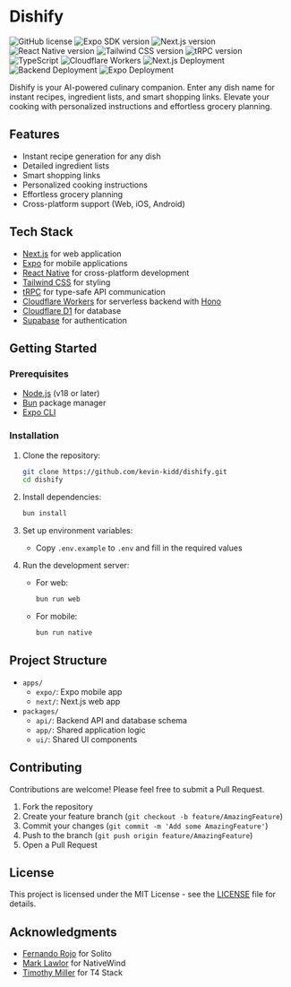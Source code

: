 # Dishify

![GitHub license](https://img.shields.io/github/license/kevin-kidd/dishify)
![Expo SDK version](https://img.shields.io/badge/Expo%20SDK-51.0.31-blue)
![Next.js version](https://img.shields.io/badge/Next.js-14.2.7-blue)
![React Native version](https://img.shields.io/badge/React%20Native-0.75.2-blue)
![Tailwind CSS version](https://img.shields.io/badge/Tailwind%20CSS-3.0.24-blue)
![tRPC version](https://img.shields.io/badge/tRPC-11.0.0-blue)
![TypeScript](https://img.shields.io/badge/TypeScript-5.5.4-blue)
![Cloudflare Workers](https://img.shields.io/badge/Cloudflare%20Workers-3.73.0-orange)
![Next.js Deployment](https://github.com/kevin-kidd/dishify/actions/workflows/next.yml/badge.svg)
![Backend Deployment](https://github.com/kevin-kidd/dishify/actions/workflows/backend.yml/badge.svg)
![Expo Deployment](https://github.com/kevin-kidd/dishify/actions/workflows/expo.yml/badge.svg)

Dishify is your AI-powered culinary companion. Enter any dish name for instant recipes, ingredient lists, and smart shopping links. Elevate your cooking with personalized instructions and effortless grocery planning.

## Features

- Instant recipe generation for any dish
- Detailed ingredient lists
- Smart shopping links
- Personalized cooking instructions
- Effortless grocery planning
- Cross-platform support (Web, iOS, Android)

## Tech Stack

- [Next.js](https://nextjs.org/) for web application
- [Expo](https://expo.dev/) for mobile applications
- [React Native](https://reactnative.dev/) for cross-platform development
- [Tailwind CSS](https://tailwindcss.com/) for styling
- [tRPC](https://trpc.io/) for type-safe API communication
- [Cloudflare Workers](https://workers.cloudflare.com/) for serverless backend with [Hono](https://hono.dev/)
- [Cloudflare D1](https://developers.cloudflare.com/d1/) for database
- [Supabase](https://supabase.com/) for authentication

## Getting Started

### Prerequisites

- [Node.js](https://nodejs.org/) (v18 or later)
- [Bun](https://bun.sh/) package manager
- [Expo CLI](https://docs.expo.dev/workflow/expo-cli/)

### Installation

1. Clone the repository:

   ```bash
   git clone https://github.com/kevin-kidd/dishify.git
   cd dishify
   ```

2. Install dependencies:

   ```bash
   bun install
   ```

3. Set up environment variables:
   - Copy `.env.example` to `.env` and fill in the required values

4. Run the development server:
   - For web:

     ```bash
     bun run web
     ```

   - For mobile:

     ```bash
     bun run native
     ```

## Project Structure

- `apps/`
  - `expo/`: Expo mobile app
  - `next/`: Next.js web app
- `packages/`
  - `api/`: Backend API and database schema
  - `app/`: Shared application logic
  - `ui/`: Shared UI components

## Contributing

Contributions are welcome! Please feel free to submit a Pull Request.

1. Fork the repository
2. Create your feature branch (`git checkout -b feature/AmazingFeature`)
3. Commit your changes (`git commit -m 'Add some AmazingFeature'`)
4. Push to the branch (`git push origin feature/AmazingFeature`)
5. Open a Pull Request

## License

This project is licensed under the MIT License - see the [LICENSE](LICENSE) file for details.

## Acknowledgments

- [Fernando Rojo](https://twitter.com/fernandotherojo) for Solito
- [Mark Lawlor](https://twitter.com/mark__lawlor) for NativeWind
- [Timothy Miller](https://github.com/timothymiller) for T4 Stack
